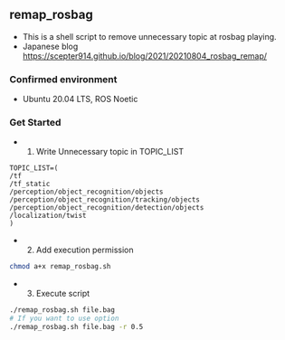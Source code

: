 
## remap_rosbag

- This is a shell script to remove unnecessary topic at rosbag playing.
- Japanese blog <https://scepter914.github.io/blog/2021/20210804_rosbag_remap/>

### Confirmed environment

- Ubuntu 20.04 LTS, ROS Noetic

### Get Started

- 1. Write Unnecessary topic in TOPIC_LIST

```
TOPIC_LIST=(
/tf
/tf_static
/perception/object_recognition/objects
/perception/object_recognition/tracking/objects
/perception/object_recognition/detection/objects
/localization/twist
)
```

- 2. Add execution permission

```sh
chmod a+x remap_rosbag.sh
```

- 3. Execute script

```sh
./remap_rosbag.sh file.bag
# If you want to use option
./remap_rosbag.sh file.bag -r 0.5
```
